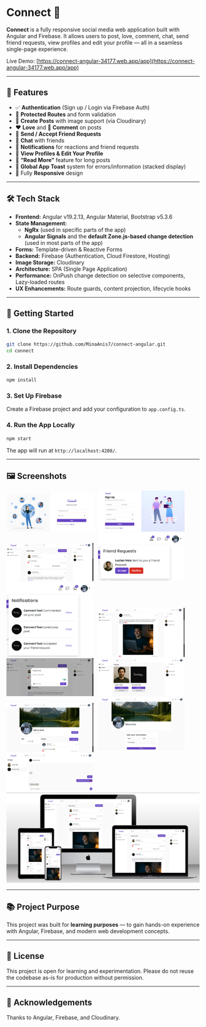 # Connect 🔗

**Connect** is a fully responsive social media web application built with Angular and Firebase. It allows users to post, love, comment, chat, send friend requests, view profiles and edit your profile — all in a seamless single-page experience.

Live Demo: [https://connect-angular-34177.web.app/app](https://connect-angular-34177.web.app/app)

---

## 🌟 Features

- ✅ **Authentication** (Sign up / Login via Firebase Auth)
- 🔐 **Protected Routes** and form validation
- 📝 **Create Posts** with image support (via Cloudinary)
- ❤️ **Love** and 💬 **Comment** on posts
- 👥 **Send / Accept Friend Requests**
- 💬 **Chat** with friends
- 🔔 **Notifications** for reactions and friend requests
- 🧑 **View Profiles & Edit Your Profile**
- 📖 **“Read More”** feature for long posts
- 🍞 **Global App Toast** system for errors/information (stacked display)
- 📱 Fully **Responsive** design

---

## 🛠️ Tech Stack

- **Frontend:** Angular v19.2.13, Angular Material, Bootstrap v5.3.6
- **State Management:**
  - **NgRx** (used in specific parts of the app)
  - **Angular Signals** and the **default Zone.js-based change detection** (used in most parts of the app)
- **Forms:** Template-driven & Reactive Forms
- **Backend:** Firebase (Authentication, Cloud Firestore, Hosting)
- **Image Storage:** Cloudinary
- **Architecture:** SPA (Single Page Application)
- **Performance:** OnPush change detection on selective components, Lazy-loaded routes
- **UX Enhancements:** Route guards, content projection, lifecycle hooks

---

## 🚀 Getting Started

### 1. Clone the Repository

```bash
git clone https://github.com/MinaAnis7/connect-angular.git
cd connect
```

### 2. Install Dependencies

```bash
npm install
```

### 3. Set Up Firebase

Create a Firebase project and add your configuration to `app.config.ts`.

### 4. Run the App Locally

```bash
npm start
```

The app will run at `http://localhost:4200/`.

---

## 🖼️ Screenshots

<p float="left">
  <img src="screenshots/1.png" width="45%"/>
  &nbsp;
  <img src="screenshots/2.png" width="45%"/>
  <img src="screenshots/5.png" width="45%"/>
  &nbsp;
  <img src="screenshots/6.png" width="45%"/>
  <img src="screenshots/7.png" width="45%"/>
  &nbsp;
  <img src="screenshots/10.png" width="45%"/>
  <img src="screenshots/11.png" width="45%"/>
  &nbsp;
  <img src="screenshots/14.png" width="45%"/>
  <img src="screenshots/17.png" width="45%"/>
  &nbsp;
  <img src="screenshots/19.png" width="45%"/>
  <img src="screenshots/21.png" width="45%"/>
  <img src="screenshots/22.png" width="100%"/>
</p>

---

## 📚 Project Purpose

This project was built for **learning purposes** — to gain hands-on experience with Angular, Firebase, and modern web development concepts.

---

## 📄 License

This project is open for learning and experimentation. Please do not reuse the codebase as-is for production without permission.

---

## 🙌 Acknowledgements

Thanks to Angular, Firebase, and Cloudinary.
